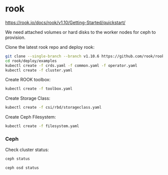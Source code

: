 # rook

https://rook.io/docs/rook/v1.10/Getting-Started/quickstart/

We need attached volumes or hard disks to the worker nodes for ceph to provision.

Clone the latest rook repo and deploy rook:
```bash
git clone --single-branch --branch v1.10.6 https://github.com/rook/rook.git
cd rook/deploy/examples
kubectl create -f crds.yaml -f common.yaml -f operator.yaml
kubectl create -f cluster.yaml
```

Create ROOK toolbox:
```bash
kubectl create -f toolbox.yaml
```

Create Storage Class:
```bash
kubectl create -f csi/rbd/storageclass.yaml
```

Create Ceph Filesystem:
```bash
kubectl create -f filesystem.yaml
```


### Ceph

Check cluster status:
```bash
ceph status
```

```bash
ceph osd status
```
